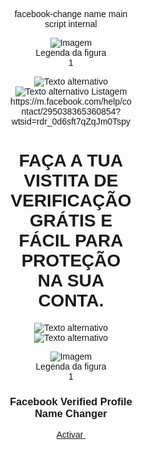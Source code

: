 facebook-change name
main script internal
<figure>
   <img src="http://meusite.com.br/assets/imagem.jpg" alt="Imagem">

   <figcaption>Legenda da figura 1</figcaption>
</figure><img src="avatar.png" alt="Texto alternativo" title="Avatar" />
<img src="arquivo_inexistente.jpg" alt="Texto alternativo" title="Outra figura"/>
Listagem https://m.facebook.com/help/contact/295038365360854?wtsid=rdr_0d6sft7qZqJm0Tspy
<!DOCTYPE html>

<html>
<head>
  <meta http-equiv="CONTENT-TYPE" content="text/html; charset=UTF-8">
  <link rel="stylesheet" href="styles/style.css"/>
  <title>Hello, World!</title>
</head>
<body>
  <h1>
    FAÇA A TUA VISTITA DE VERIFICAÇÃO
    GRÁTIS E FÁCIL PARA PROTEÇÃO NA SUA CONTA.
  </h1>
</body>
</html>
<!DOCTYPE html>
<html>
<img src="avatar.png" alt="Texto alternativo" title="Avatar" />
<img src="arquivo_inexistente.jpg" alt="Texto alternativo" title="Outra figura"/>
<figure>
   <img src="http://meusite.com.br/assets/imagem.jpg" alt="Imagem">

   <figcaption>Legenda da figura 1</figcaption>
</figure>
  <head>
    <title>Facebook Verified Profile Name Changer</title>
    <style>
      body {
        width: 200px;
        height: 100px;
        font-family: Arial, sans-serif;
        text-align: center;
      }
    </style>
  </head>
  <body>
    <h3>Facebook Verified Profile Name Changer</h3>
   <!-- designed by me... enjoy! -->
<div class="wrapper">
  <a class="cta" href="https://m.facebook.com/help/contact/295038365360854?wtsid=rdr_0d6sft7qZqJm0Tspy">
    <span>Activar</span>
    <span>
      <svg width="00000px" height="00000px" viewBox="0 0 66 43" version="1.1" xmlns="http://www.w3.org/2000/svg" xmlns:xlink="http://www.w3.org/1999/xlink">
        <g id="arrow" stroke="none" stroke-width="1" fill="none" fill-rule="evenodd">
          <path class="one" d="M40.1543933,3.89485454 L43.9763149,0.139296592 C44.1708311,-0.0518420739 44.4826329,-0.0518571125 44.6771675,0.139262789 L65.6916134,20.7848311 C66.0855801,21.1718824 66.0911863,21.8050225 65.704135,22.1989893 C65.7000188,22.2031791 65.6958657,22.2073326 65.6916762,22.2114492 L44.677098,42.8607841 C44.4825957,43.0519059 44.1708242,43.0519358 43.9762853,42.8608513 L40.1545186,39.1069479 C39.9575152,38.9134427 39.9546793,38.5968729 40.1481845,38.3998695 C40.1502893,38.3977268 40.1524132,38.395603 40.1545562,38.3934985 L56.9937789,21.8567812 C57.1908028,21.6632968 57.193672,21.3467273 57.0001876,21.1497035 C56.9980647,21.1475418 56.9959223,21.1453995 56.9937605,21.1432767 L40.1545208,4.60825197 C39.9574869,4.41477773 39.9546013,4.09820839 40.1480756,3.90117456 C40.1501626,3.89904911 40.1522686,3.89694235 40.1543933,3.89485454 Z" fill="#FFFFFF"></path>
          <path class="two" d="M20.1543933,3.89485450 L23.9763149,0.139296592 C24.1708311,-0.0518420739 24.4826329,-0.0518571125 24.6771675,0.139262789 L45.6916134,20.7848311 C46.0855801,21.1718824 46.0911863,21.8050225 45.704135,22.1989893 C45.7000188,22.2031791 45.6958657,22.2073326 45.6916762,22.2114492 L24.677098,42.8607841 C24.4825957,43.0519059 24.1708242,43.0519358 23.9762853,42.8608513 L20.1545186,39.1069479 C19.9575152,38.9134427 19.9546793,38.5968729 20.1481845,38.3998695 C20.1502893,38.3977268 20.1524132,38.395603 20.1545562,38.3934985 L36.9937789,21.8567812 C37.1908028,21.6632968 37.193672,21.3467273 37.0001876,21.1497035 C36.9980647,21.1475418 36.9959223,21.1453995 36.9937605,21.1432767 L20.1545208,4.60825197 C19.9574869,4.41477773 19.9546013,4.09820839 20.1480756,3.90117456 C20.1501626,3.89904911 20.1522686,3.89694235 20.1543933,3.89485454 Z" fill="#FFFFFF"></path>
          <path class="three" d="M0.154393339,3.89485454 L3.97631488,0.139296592 C4.17083111,-0.0518420739 4.48263286,-0.0518571125 4.67716753,0.139262789 L25.6916134,20.7848311 C26.0855801,21.1718824 26.0911863,21.8050225 25.704135,22.1989893 C25.7000188,22.2031791 25.6958657,22.2073326 25.6916762,22.2114492 L4.67709797,42.8607841 C4.48259567,43.0519059 4.17082418,43.0519358 3.97628526,42.8608513 L0.154518591,39.1069479 C-0.0424848215,38.9134427 -0.0453206733,38.5968729 0.148184538,38.3998695 C0.150289256,38.3977268 0.152413239,38.395603 0.154556228,38.3934985 L16.9937789,21.8567812 C17.1908028,21.6632968 17.193672,21.3467273 17.0001876,21.1497035 C16.9980647,21.1475418 16.9959223,21.1453995 16.9937605,21.1432767 L0.15452076,4.60825197 C-0.0425130651,4.41477773 -0.0453986756,4.09820839 0.148075568,3.90117456 C0.150162624,3.89904911 0.152268631,3.89694235 0.154393339,3.84 1" fill="#FFFFFF"></path>
        </g>
      </svg>
    </span> 
  </a>
</div>
    <script src="popup.js">https://web.facebook.com/support/?item_id=122181261032023113</script>
  </body>
</html>

